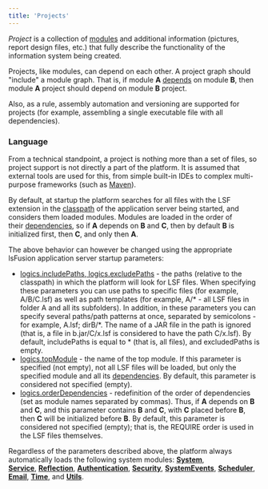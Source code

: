 ```yaml
---
title: 'Projects'
---
```


*Project* is a collection of [modules](Modules.md) and additional information (pictures, report design files, etc.) that fully describe the functionality of the information system being created.

Projects, like modules, can depend on each other. A project graph should "include" a module graph. That is, if module **A** [depends](Modules.md#Modules-depends) on module **B**, then module **A** project should depend on module **B** project.

Also, as a rule, assembly automation and versioning are supported for projects (for example, assembling a single executable file with all dependencies).

### Language

From a technical standpoint, a project is nothing more than a set of files, so project support is not directly a part of the platform. It is assumed that external tools are used for this, from simple built-in IDEs to complex multi-purpose frameworks (such as [Maven](https://maven.apache.org/)).

By default, at startup the platform searches for all files with the LSF extension in the [classpath](Launch_parameters.md#Launchparameters-classpath) of the application server being started, and considers them loaded modules. Modules are loaded in the order of their [dependencies](Modules.md#Modules-depends), so if **A** depends on **B** and **C**, then by default **B** is initialized first, then **C**, and only then **A**.

The above behavior can however be changed using the appropriate lsFusion application server startup parameters:

-   [logics.includePaths, logics.excludePaths](Launch_parameters.md#Launchparameters-project) - the paths (relative to the classpath) in which the platform will look for LSF files. When specifying these parameters you can use paths to specific files (for example, A/B/C.lsf) as well as path templates (for example, A/\* - all LSF files in folder A and all its subfolders). In addition, in these parameters you can specify several paths/path patterns at once, separated by semicolons - for example, A.lsf; dirB/\*. The name of a JAR file in the path is ignored (that is, a file in b.jar/C/x.lsf is considered to have the path C/x.lsf). By default, includePaths is equal to \* (that is, all files), and excludedPaths is empty.
-   [logics.topModule](Launch_parameters.md#Launchparameters-project) - the name of the top module. If this parameter is specified (not empty), not all LSF files will be loaded, but only the specified module and all its [dependencies](Modules.md#Modules-depends). By default, this parameter is considered not specified (empty).
-   [logics.orderDependencies](Launch_parameters.md#Launchparameters-project) - redefinition of the order of dependencies (set as module names separated by commas). Thus, if **A** depends on **B** and **C**, and this parameter contains **B** and **C**, with **C** placed before **B**, then **C** will be initialized before **B**. By default, this parameter is considered not specified (empty); that is, the REQUIRE order is used in the LSF files themselves.

Regardless of the parameters described above, the platform always automatically loads the following system modules: [**System**](https://github.com/lsfusion/platform/blob/master/server/src/main/lsfusion/system/System.lsf), **[Service](https://github.com/lsfusion/platform/blob/master/server/src/main/lsfusion/system/Service.lsf)**, **[Reflection](https://github.com/lsfusion/platform/blob/master/server/src/main/lsfusion/system/Reflection.lsf)**, **[Authentication](https://github.com/lsfusion/platform/blob/master/server/src/main/lsfusion/system/Authentication.lsf)**, **[Security](https://github.com/lsfusion/platform/blob/master/server/src/main/lsfusion/system/Security.lsf)**, **[SystemEvents](https://github.com/lsfusion/platform/blob/master/server/src/main/lsfusion/system/SystemEvents.lsf)**, **[Scheduler](https://github.com/lsfusion/platform/blob/master/server/src/main/lsfusion/system/Scheduler.lsf)**, **[Email](https://github.com/lsfusion/platform/blob/master/server/src/main/lsfusion/system/Email.lsf)**, [**Time**,](https://github.com/lsfusion/platform/blob/master/server/src/main/lsfusion/system/Time.lsf) and **[Utils](https://github.com/lsfusion/platform/blob/master/server/src/main/lsfusion/system/Utils.lsf)**.
